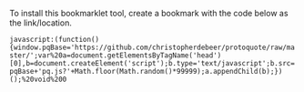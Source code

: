 To install this bookmarklet tool, create a bookmark with the code below as the link/location.

`javascript:(function(){window.pqBase='https://github.com/christopherdebeer/protoquote/raw/master/';var%20a=document.getElementsByTagName('head')[0],b=document.createElement('script');b.type='text/javascript';b.src=pqBase+'pq.js?'+Math.floor(Math.random()*99999);a.appendChild(b);})();%20void%200`
